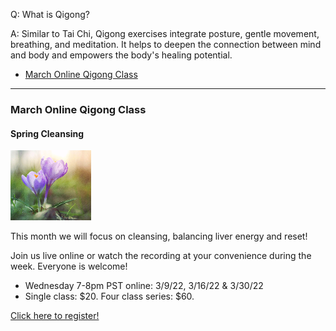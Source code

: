 Q: What is Qigong?

A: Similar to Tai Chi, Qigong exercises integrate posture, gentle movement, breathing, and meditation. It helps to deepen the connection between mind and body and empowers the body's healing potential.

* [March Online Qigong Class](#march)

---

### <a name="march"></a>March Online Qigong Class

#### Spring Cleansing

![image](https://raw.githubusercontent.com/memcap/toh/main/assets/purple-flower.png)

This month we will focus on cleansing, balancing liver energy and reset! 

Join us live online or watch the recording at your convenience during the week.  Everyone is welcome!

*    Wednesday 7-8pm PST online: 3/9/22, 3/16/22 & 3/30/22
*    Single class: $20. Four class series: $60.

[Click here to register!](https://docs.google.com/forms/d/e/1FAIpQLSepmXLM3LI23D0t9iEegNeztRSZJJJFeqDvQORppf1Nwvb1pw/viewform)

